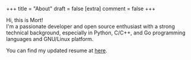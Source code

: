 +++
title = "About"
draft = false
[extra]
comment = false
+++

Hi, this is Mort!<br>
I'm a passionate developer and open source enthusiast with a strong technical background, especially in Python, C/C++, and Go programming languages and GNU/Linux platform.

You can find my updated resume at [here](https://github.com/mortymacs/resume/releases/download/latest/Morteza.NourelahiAlamdari.pdf).
